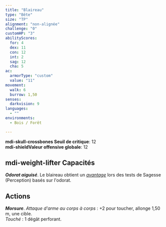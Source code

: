 ```yaml
---
title: "Blaireau"
type: "Bête"
size: "TP"
alignment: "non-alignée"
challenge: "0"
customHP: "3"
abilityScores:
  for: 4
  dex: 11
  con: 12
  int: 2
  sag: 12
  cha: 5
ac:
  armorType: "custom"
  value: "11"
movement:
  walk: 6
  burrow: 1,50
senses:
  darkvision: 9
languages:
  - ""
environments:
  - Bois / Forêt

---
```

**<v-icon>mdi-skull-crossbones</v-icon> Seuil de critique**: 12      
**<v-icon>mdi-shield</v-icon>Valeur offensive globale**: 12  
## <v-icon>mdi-weight-lifter</v-icon> Capacités
_**Odorat aiguisé**_. Le blaireau obtient un [_avantage_](/utiliser-les-caracteristiques/#avantage-et-desavantage) lors des tests de Sagesse (Perception) basés sur l'odorat.

## Actions
_**Morsure**_. _Attaque d'arme au corps à corps_ : +2 pour toucher, allonge 1,50 m, une cible.  
_Touché_ : 1 dégât perforant.
